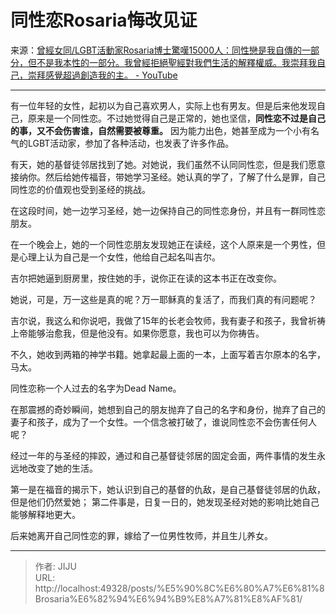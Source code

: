 # 同性恋Rosaria悔改见证

来源：[曾經女同/LGBT活動家Rosaria博士驚嘆15000人：同性戀是我自傳的一部分，但不是我本性的一部分。我曾經拒絕聖經對我們生活的解釋權威。我崇拜我自己，崇拜感覺超過創造我的主。 - YouTube](https://www.youtube.com/watch?v=_L8eV1_Fz_8)

---

有一位年轻的女性，起初以为自己喜欢男人，实际上也有男友。但是后来他发现自己，原来是一个同性恋。不过她觉得自己是正常的，她也坚信，**同性恋不过是自己的事，又不会伤害谁，自然需要被尊重。** 因为能力出色，她甚至成为一个小有名气的LGBT活动家，参加了各种活动，也发表了许多作品。

有天，她的基督徒邻居找到了她。对她说，我们虽然不认同同性恋，但是我们愿意接纳你。然后给她传福音，带她学习圣经。她认真的学了，了解了什么是罪，自己同性恋的价值观也受到圣经的挑战。

在这段时间，她一边学习圣经，她一边保持自己的同性恋身份，并且有一群同性恋朋友。

在一个晚会上，她的一个同性恋朋友发现她正在读经，这个人原来是一个男性，但是心理上认为自己是一个女性，他给自己起名叫吉尔。

吉尔把她逼到厨房里，按住她的手，说你正在读的这本书正在改变你。

她说，可是，万一这些是真的呢？万一耶稣真的复活了，而我们真的有问题呢？

吉尔说，我这么和你说吧，我做了15年的长老会牧师，我有妻子和孩子，我曾祈祷上帝能够治愈我，但是他没有。如果你愿意，我也可以为你祷告。

不久，她收到两箱的神学书籍。她拿起最上面的一本，上面写着吉尔原本的名字，马太。

同性恋称一个人过去的名字为Dead Name。

在那震撼的奇妙瞬间，她想到自己的朋友抛弃了自己的名字和身份，抛弃了自己的妻子和孩子，成为了一个女性。一个信念被打破了，谁说同性恋不会伤害任何人呢？

经过一年的与圣经的摔跤，通过和自己基督徒邻居的固定会面，两件事情的发生永远地改变了她的生活。

第一是在福音的揭示下，她认识到自己的基督的仇敌，是自己基督徒邻居的仇敌，但是他们仍然爱她；
第二件事是，日复一日的，她发现圣经对她的影响比她自己能够解释地更大。

后来她离开自己同性恋的罪，嫁给了一位男性牧师，并且生儿养女。

---

> 作者: JIJU  
> URL: http://localhost:49328/posts/%E5%90%8C%E6%80%A7%E6%81%8Brosaria%E6%82%94%E6%94%B9%E8%A7%81%E8%AF%81/  

